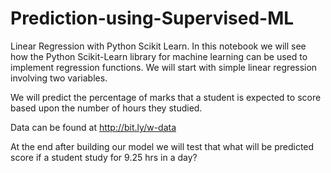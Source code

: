 # Prediction-using-Supervised-ML

Linear Regression with Python Scikit Learn. In this notebook we will see how the Python Scikit-Learn library for machine learning can be used to implement regression functions. We will start with simple linear regression involving two variables.

We will predict the percentage of marks that a student is expected to score based upon the number of hours they studied.

Data can be found at http://bit.ly/w-data

At the end after building our model we will test that what will be predicted score if a student study for 9.25 hrs in a day?
